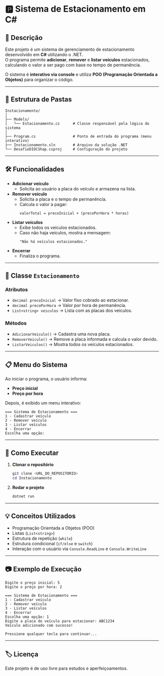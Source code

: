 # 🅿️ Sistema de Estacionamento em C#

## 📌 Descrição
Este projeto é um sistema de gerenciamento de estacionamento desenvolvido em **C#** utilizando o .NET.  
O programa permite **adicionar**, **remover** e **listar veículos** estacionados, calculando o valor a ser pago com base no tempo de permanência.

O sistema é **interativo via console** e utiliza **POO (Programação Orientada a Objetos)** para organizar o código.

---

## 📂 Estrutura de Pastas
```
Instacionamento/
│
├── Models/
│   └── Estacionamento.cs      # Classe responsável pela lógica do sistema
│
├── Program.cs                 # Ponto de entrada do programa (menu interativo)
├── Instacionamento.sln        # Arquivo da solução .NET
└── DesafioDIOCShap.csproj     # Configuração do projeto
```

---

## 🛠️ Funcionalidades

- **Adicionar veículo**
  - Solicita ao usuário a placa do veículo e armazena na lista.
- **Remover veículo**
  - Solicita a placa e o tempo de permanência.
  - Calcula o valor a pagar:  
    ```
    valorTotal = precoInicial + (precoPorHora * horas)
    ```
- **Listar veículos**
  - Exibe todos os veículos estacionados.
  - Caso não haja veículos, mostra a mensagem:
    ```
    "Não há veículos estacionados."
    ```
- **Encerrar**
  - Finaliza o programa.

---

## 📜 Classe `Estacionamento`

### Atributos
- `decimal precoInicial` → Valor fixo cobrado ao estacionar.
- `decimal precoPorHora` → Valor por hora de permanência.
- `List<string> veiculos` → Lista com as placas dos veículos.

### Métodos
- `AdicionarVeiculo()` → Cadastra uma nova placa.
- `RemoverVeiculo()` → Remove a placa informada e calcula o valor devido.
- `ListarVeiculos()` → Mostra todos os veículos estacionados.

---

## 📋 Menu do Sistema

Ao iniciar o programa, o usuário informa:
- **Preço inicial**
- **Preço por hora**

Depois, é exibido um menu interativo:

```
=== Sistema de Estacionamento ===
1 - Cadastrar veículo
2 - Remover veículo
3 - Listar veículos
4 - Encerrar
Escolha uma opção:
```

---

## 🚀 Como Executar

1. **Clonar o repositório**
   ```powershell
   git clone <URL_DO_REPOSITORIO>
   cd Instacionamento
   ```

2. **Rodar o projeto**
   ```powershell
   dotnet run
   ```

---

## 💡 Conceitos Utilizados
- Programação Orientada a Objetos (POO)
- Listas (`List<string>`)
- Estrutura de repetição (`while`)
- Estrutura condicional (`if/else` e `switch`)
- Interação com o usuário via `Console.ReadLine` e `Console.WriteLine`

---

## 📷 Exemplo de Execução

```
Digite o preço inicial: 5
Digite o preço por hora: 2

=== Sistema de Estacionamento ===
1 - Cadastrar veículo
2 - Remover veículo
3 - Listar veículos
4 - Encerrar
Escolha uma opção: 1
Digite a placa do veículo para estacionar: ABC1234
Veículo adicionado com sucesso!

Pressione qualquer tecla para continuar...
```

---

## 🏷️ Licença
Este projeto é de uso livre para estudos e aperfeiçoamentos.
